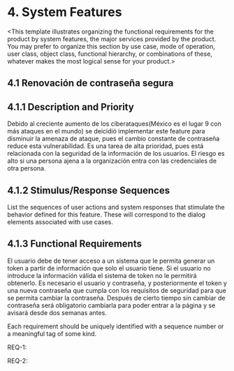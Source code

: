 # 4. System Features
<This template illustrates organizing the functional requirements for the product by system features, the major services provided by the product.
You may prefer to organize this section by use case, mode of operation, 
user class, object class, functional hierarchy, or combinations of these, 
whatever makes the most logical sense for your product.>

## 4.1 Renovación de contraseña segura

## 4.1.1 Description and Priority

Debido al creciente aumento de los ciberataques(México es el lugar 9 con más ataques en el mundo) se deicidió implementar este feature para disminuir la amenaza de ataque, pues el cambio constante de contraseña reduce esta vulnerabilidad.
Es una tarea de alta prioridad, pues está relacionada con la seguridad de la información 
de los usuarios. El riesgo es alto si una persona ajena a la organización entra con las 
credenciales de otra persona.

## 4.1.2 Stimulus/Response Sequences
List the sequences of user actions and system responses that stimulate the behavior defined for this feature. These will correspond to the dialog elements associated with use cases.

## 4.1.3 Functional Requirements
El usuario debe de tener acceso a un sistema que le permita generar un token a partir de información que solo el usuario tiene. Si el usuario no introduce la información válida el sistema de token no le permitirá obtenerlo. Es necesario el usuario y contraseña, y posteriormente el token y una nueva contraseña que cumpla con los requisitos de seguridad para que se permita cambiar la contraseña. 
Después de cierto tiempo sin cambiar de contraseña será obligatorio cambiarla para poder entrar a la página y se avisará desde dos semanas antes.


Each requirement should be uniquely identified with a sequence number or a meaningful tag of some kind.

REQ-1:

REQ-2:
